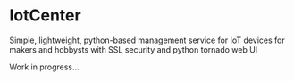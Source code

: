# IotCenter

Simple, lightweight, python-based management service for IoT devices for makers and hobbysts with SSL security and python tornado web UI

Work in progress...
